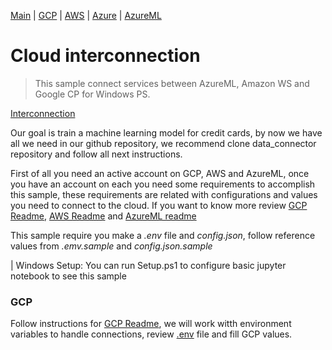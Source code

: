 [Main](../../README.md) | [GCP](../../data_connector/gcp/README.md) | [AWS](../../data_connector/aws/README.md) | [Azure](../../data_connector/azure/README.md) | [AzureML](../../data_connector/azure/AzureML.md)

# Cloud interconnection

> This sample connect services between AzureML, Amazon WS and Google CP for Windows PS.

[Interconnection](Interconnection.ipynb)

Our goal is train a machine learning model for credit cards, by now we have all we need in our github repository, we recommend clone data_connector repository and follow all next instructions.

First of all you need an active account on GCP, AWS and AzureML, once you have an account on each you need some requirements to accomplish this sample, these requirements are related with configurations and values you need to connect to the cloud. 
If you want to know more review [GCP Readme](../../data_connector/gcp/README.md), [AWS Readme](../../data_connector/aws/README.md) and [AzureML readme](../../data_connector/azure/README.md)


This sample require you make a _.env_ file and _config.json_, follow reference values from _.emv.sample_ and _config.json.sample_

| Windows Setup: You can run Setup.ps1 to configure basic jupyter notebook to see this sample 

### GCP 
Follow instructions for [GCP Readme](../../data_connector/gcp/README.md), we will work witth environment variables to handle connections, review [.env](.env.sample) file and fill GCP values.

